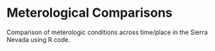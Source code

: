 # Meterological Comparisons
Comparison of meterologic conditions across time/place in the Sierra Nevada using R code.


